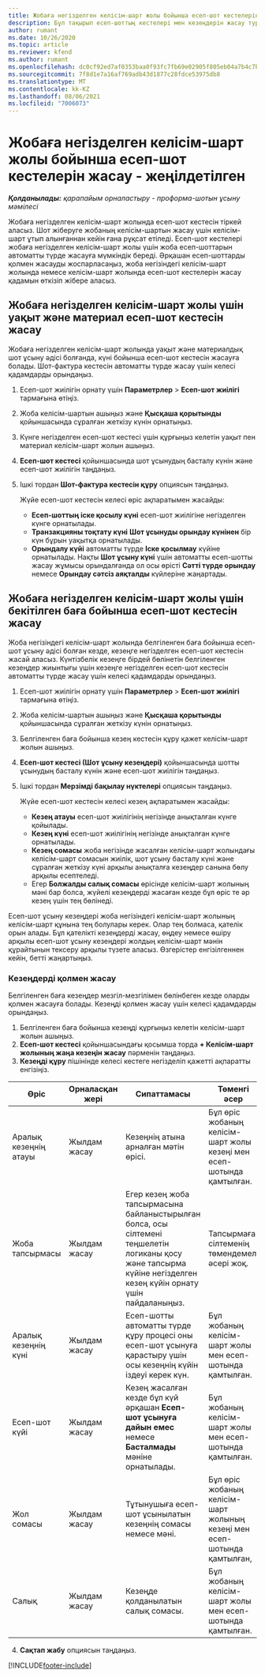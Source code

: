 ```yaml
---
title: Жобаға негізделген келісім-шарт жолы бойынша есеп-шот кестелерін жасау - жеңілдетілген
description: Бұл тақырып есеп-шоттың кестелері мен кезеңдерін жасау туралы ақпарат береді.
author: rumant
ms.date: 10/26/2020
ms.topic: article
ms.reviewer: kfend
ms.author: rumant
ms.openlocfilehash: dc0cf92ed7af0353baa0f93fc7fb69e02905f805eb04a7b4c7bc99cfe59da62a
ms.sourcegitcommit: 7f8d1e7a16af769adb43d1877c28fdce53975db8
ms.translationtype: MT
ms.contentlocale: kk-KZ
ms.lasthandoff: 08/06/2021
ms.locfileid: "7006073"
---
```

# <a name="create-invoice-schedules-on-a-project-based-contract-line---lite"></a>Жобаға негізделген келісім-шарт жолы бойынша есеп-шот кестелерін жасау - жеңілдетілген

_**Қолданылады:** қарапайым орналастыру - проформа-шотын ұсыну мәмілесі_

Жобаға негізделген келісім-шарт жолында есеп-шот кестесін тіркей аласыз. Шот жіберуге жобаның келісім-шартын жасау үшін келісім-шарт ұтып алынғаннан кейін ғана рұқсат етіледі. Есеп-шот кестелері жобаға негізделген келісім-шарт жолы үшін жоба есеп-шоттарын автоматты түрде жасауға мүмкіндік береді. Әрқашан есеп-шоттарды қолмен жасауды жоспарласаңыз, жоба негізіндегі келісім-шарт жолында немесе келісім-шарт жолында есеп-шот кестелерін жасау қадамын өткізіп жібере аласыз.

## <a name="create-a-time-and-material-invoice-schedule-for-a-project-based-contract-line"></a>Жобаға негізделген келісім-шарт жолы үшін уақыт және материал есеп-шот кестесін жасау

Жобаға негізделген келісім-шарт жолында уақыт және материалдық шот ұсыну әдісі болғанда, күні бойынша есеп-шот кестесін жасауға болады. Шот-фактура кестесін автоматты түрде жасау үшін келесі қадамдарды орындаңыз.

1. Есеп-шот жиілігін орнату үшін **Параметрлер** > **Есеп-шот жиілігі** тармағына өтіңіз.
2. Жоба келісім-шартын ашыңыз және **Қысқаша қорытынды** қойыншасында сұралған жеткізу күнін орнатыңыз.
3. Күнге негізделген есеп-шот кестесі үшін құрғыңыз келетін уақыт пен материал келісім-шарт жолын ашыңыз. 
4. **Есеп-шот кестесі** қойыншасында шот ұсынудың басталу күнін және есеп-шот жиілігін таңдаңыз. 
5. Ішкі тордан **Шот-фактура кестесін құру** опциясын таңдаңыз.

    Жүйе есеп-шот кестесін келесі өріс ақпаратымен жасайды:

    - **Есеп-шоттың іске қосылу күні** есеп-шот жиілігіне негізделген күнге орнатылады.
    - **Транзакцияны тоқтату күні** **Шот ұсынуды орындау күнінен** бір күн бұрын уақытқа орнатылады.
    - **Орындалу күйі** автоматты түрде **Іске қосылмау** күйіне орнатылады. Нақты **Шот ұсыну күні** үшін автоматты есеп-шотты жасау жұмысы орындалғанда ол осы өрісті **Сәтті түрде орындау** немесе **Орындау сәтсіз аяқталды** күйлеріне жаңартады.

## <a name="create-a-fixed-price-invoice-schedule-for-a-project-based-contract-line"></a>Жобаға негізделген келісім-шарт жолы үшін бекітілген баға бойынша есеп-шот кестесін жасау

Жоба негізіндегі келісім-шарт жолында белгіленген баға бойынша есеп-шот ұсыну әдісі болған кезде, кезеңге негізделген есеп-шот кестесін жасай аласыз. Күнтізбелік кезеңге бірдей бөлінетін белгіленген кезеңдер жиынтығы үшін кезеңге негізделген есеп-шот кестесін автоматты түрде жасау үшін келесі қадамдарды орындаңыз.

1. Есеп-шот жиілігін орнату үшін **Параметрлер** > **Есеп-шот жиілігі** тармағына өтіңіз.
2. Жоба келісім-шартын ашыңыз және **Қысқаша қорытынды** қойыншасында сұралған жеткізу күнін орнатыңыз.
3. Белгіленген баға бойынша кезең кестесін құру қажет келісім-шарт жолын ашыңыз. 
4. **Есеп-шот кестесі (Шот ұсыну кезеңдері)** қойыншасында шотты ұсынудың басталу күнін және есеп-шот жиілігін таңдаңыз. 
5. Ішкі тордан **Мерзімді бақылау нүктелері** опциясын таңдаңыз.

    Жүйе есеп-шот кестесін келесі кезең ақпаратымен жасайды:

    - **Кезең атауы** есеп-шот жиілігінің негізінде анықталған күнге қойылады.
    - **Кезең күні** есеп-шот жиілігінің негізінде анықталған күнге орнатылады.
    - **Кезең сомасы** жоба негізінде жасалған келісім-шарт жолындағы келісім-шарт сомасын жиілік, шот ұсыну басталу күні және сұралған жеткізу күні арқылы анықталға кезеңдер санына бөлу арқылы есептеледі.
    - Егер **Болжалды салық сомасы** өрісінде келісім-шарт жолының мәні бар болса, жүйелі кезеңдерді жасаған кезде бұл өріс те әр кезең үшін тең бөлінеді.

Есеп-шот ұсыну кезеңдері жоба негізіндегі келісім-шарт жолының келісім-шарт құнына тең болулары керек. Олар тең болмаса, қателік орын алады. Бұл қателікті кезеңдерді жасау, өңдеу немесе өшіру арқылы есеп-шот ұсыну кезеңдері жолдың келісім-шарт мәнін құрайтынын тексеру арқылы түзете аласыз. Өзгерістер енгізілгеннен кейін, бетті жаңартыңыз.

### <a name="manually-create-milestones"></a>Кезеңдерді қолмен жасау

Белгіленген баға кезеңдер мезгіл-мезгілімен бөлінбеген кезде оларды қолмен жасауға болады. Кезеңді қолмен жасау үшін келесі қадамдарды орындаңыз.

1. Белгіленген баға бойынша кезеңді құрғыңыз келетін келісім-шарт жолын ашыңыз. 
2. **Есеп-шот кестесі** қойыншасындағы қосымша торда **+ Келісім-шарт жолының жаңа кезеңін жасау** пәрменін таңдаңыз.
3. **Кезеңді құру** пішінінде келесі кестеге негізделіп қажетті ақпаратты енгізіңіз. 

| Өріс | Орналасқан жері | Сипаттамасы | Төменгі әсер |
| --- | --- | --- | --- |
| Аралық кезеңнің атауы | Жылдам жасау | Кезеңнің атына арналған мәтін өрісі. | Бұл өріс жобаның келісім-шарт жолы кезеңі мен есеп-шотында қамтылған. |
| Жоба тапсырмасы | Жылдам жасау | Егер кезең жоба тапсырмасына байланыстырылған болса, осы сілтемені теңшелетін логиканы қосу және тапсырма күйіне негізделген кезең күйін орнату үшін пайдаланыңыз. | Тапсырмаға сілтеменің төмендемелі әсері жоқ. |
| Аралық кезеңнің күні | Жылдам жасау | Есеп-шотты автоматты түрде құру процесі оны есеп-шот ұсынуға қарастыру үшін осы кезеңнің күйін іздеуі керек күн. | Бұл жобаның келісім-шарт жолы мен есеп-шотында қамтылған. |
| Есеп-шот күйі | Жылдам жасау | Кезең жасалған кезде бұл күй әрқашан **Есеп-шот ұсынуға дайын емес** немесе **Басталмады** мәніне орнатылады. | Бұл жобаның келісім-шарт жолы мен есеп-шотында қамтылған. |
| Жол сомасы | Жылдам жасау | Тұтынушыға есеп-шот ұсынылатын кезеңнің сомасы немесе мәні. | Бұл өріс жобаның келісім-шарт жолының кезеңі мен есеп-шотында қамтылған, |
| Салық | Жылдам жасау | Кезеңде қолданылатын салық сомасы. | Бұл жобаның келісім-шарт жолы мен есеп-шотында қамтылған. |

4. **Сақтап жабу** опциясын таңдаңыз.


[!INCLUDE[footer-include](../../includes/footer-banner.md)]